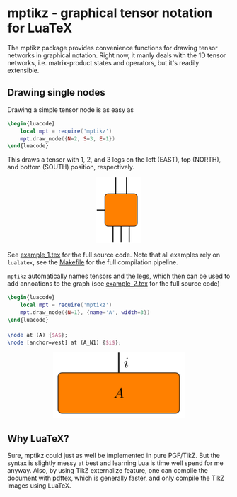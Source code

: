 mptikz - graphical tensor notation for LuaTeX
=============================================

The mptikz package provides convenience functions for drawing tensor networks in graphical notation.
Right now, it manly deals with the 1D tensor networks, i.e. matrix-product states and operators, but it's readily extensible.

## Drawing single nodes

Drawing a simple tensor node is as easy as

```latex
\begin{luacode}
	local mpt = require('mptikz')
	mpt.draw_node({N=2, S=3, E=1})
\end{luacode}
```

This draws a tensor with 1, 2, and 3 legs on the left (EAST), top (NORTH), and bottom (SOUTH) position, respectively.

<p align='center'>
	<img height='150' src='img/example_1.svg'>
</p>

See [example_1.tex](example_1.tex) for the full source code.
Note that all examples rely on `lualatex`, see the [Makefile](Makefile) for the full compilation pipeline.

`mptikz` automatically names tensors and the legs, which then can be used to add annoations to the graph (see [example_2.tex](example_2.tex) for the full source code)

```latex
\begin{luacode}
	local mpt = require('mptikz')
	mpt.draw_node({N=1}, {name='A', width=3})
\end{luacode}

\node at (A) {$A$};
\node [anchor=west] at (A_N1) {$i$};
```

<p align='center'>
	<img height='150' src='img/example_2.svg'>
</p>


## Why LuaTeX?

Sure, mptikz could just as well be implemented in pure PGF/TikZ.
But the syntax is slightly messy at best and learning Lua is time well spend for me anyway.
Also, by using TikZ externalize feature, one can compile the document with pdftex, which is generally faster, and only compile the TikZ images using LuaTeX.

